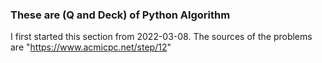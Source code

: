 ### These are (Q and Deck) of Python Algorithm
I first started this section from 2022-03-08.
The sources of the problems are "https://www.acmicpc.net/step/12"